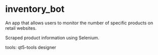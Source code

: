 # inventory_bot

An app that allows users to monitor the number of specific products on retail websites.

Scraped product information using Selenium.

tools: qt5-tools designer
